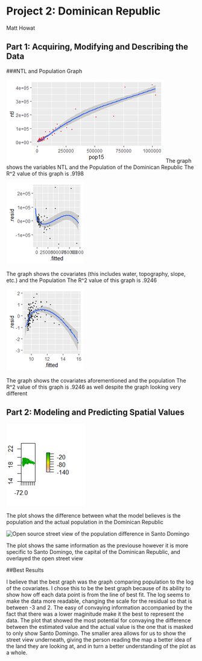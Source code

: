 # Project 2: Dominican Republic

Matt Howat

## Part 1: Acquiring, Modifying and Describing the Data

###NTL and Population Graph

![NTL and Population Graph](https://github.com/Matt-Howat/Workshop/blob/master/NTL%2Cpop15.png)
The graph shows the variables NTL and the Population of the Dominican Republic
The R^2 value of this graph is .9198

![Covariates and Population Graph](https://github.com/Matt-Howat/Workshop/blob/master/Plot%20of%20pop15%20and%20Covariates.png)

The graph shows the covariates (this includes water, topography, slope, etc.) and the Population
The R^2 value of this graph is .9246

![Covariates and Log of the Population Graph](https://github.com/Matt-Howat/Workshop/blob/master/Log%20of%20Population%20and%20Covariates.png)

The graph shows the covariates aforementioned and the population
The R^2 value of this graph is .9246 as well despite the graph looking very different

## Part 2: Modeling and Predicting Spatial Values

![Difference between the estimated population and the actual population](https://github.com/Matt-Howat/Workshop/blob/master/population%20-%20dom_pop.png)

The plot shows the difference between what the model believes is the population and the actual population in the Dominican Republic

![Open source street view of the population difference in Santo Domingo](https://github.com/Matt-Howat/Workshop/blob/master/Santo%20Domingo%20Diff%20(Estimated%20pop%20-%20Real%20pop).png)

The plot shows the same information as the previouse however it is more specific to Santo Domingo, the capital of the Dominican Republic, and overlayed the open street view

##Best Results

I believe that the best graph was the graph comparing population to the log of the covariates. I chose this to be the best graph because of its ability to show how off each data point is from the line of best fit. The log seems to make the data more readable, changing the scale for the residual so that is between -3 and 2. The easy of convaying information accompanied by the fact that there was a lower maginitude make it the best to represent the data. The plot that showed the most potential for convaying the difference between the estimated value and the actual value is the one that is masked to only show Santo Domingo. The smaller area allows for us to show the street view underneath, giving the person reading the map a better idea of the land they are looking at, and in turn a better understanding of the plot as a whole. 


